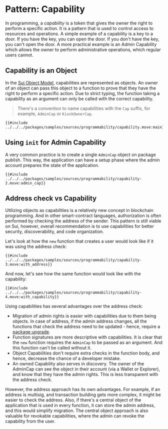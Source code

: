 # Pattern: Capability

In programming, a _capability_ is a token that gives the owner the right to perform a specific
action. It is a pattern that is used to control access to resources and operations. A simple example
of a capability is a key to a door. If you have the key, you can open the door. If you don't have
the key, you can't open the door. A more practical example is an Admin Capability which allows the
owner to perform administrative operations, which regular users cannot.

## Capability is an Object

In the [Sui Object Model](./../object/), capabilities are represented as objects.
An owner of an object can pass this object to a function to prove that they have the right to
perform a specific action. Due to strict typing, the function taking a capability as an argument can
only be called with the correct capability.

> There's a convention to name capabilities with the `Cap` suffix, for example, `AdminCap` or
> `KioskOwnerCap`.

```move
{{#include ../../../packages/samples/sources/programmability/capability.move:main}}
```

## Using `init` for Admin Capability

A very common practice is to create a single `AdminCap` object on package publish. This way, the
application can have a setup phase where the admin account prepares the state of the application.

```move
{{#include ../../../packages/samples/sources/programmability/capability-2.move:admin_cap}}
```

## Address check vs Capability

Utilizing objects as capabilities is a relatively new concept in blockchain programming. And in
other smart-contract languages, authorization is often performed by checking the address of the
sender. This pattern is still viable on Sui, however, overall recommendation is to use capabilities
for better security, discoverability, and code organization.

Let's look at how the `new` function that creates a user would look like if it was using the address
check:

```move
{{#include ../../../packages/samples/sources/programmability/capability-3.move:with_address}}
```

And now, let's see how the same function would look like with the capability:

```move
{{#include ../../../packages/samples/sources/programmability/capability-4.move:with_capability}}
```

Using capabilities has several advantages over the address check:

- Migration of admin rights is easier with capabilities due to them being objects. In case of
  address, if the admin address changes, all the functions that check the address need to be
  updated - hence, require a [package upgrade](./package-upgrades.md).
- Function signatures are more descriptive with capabilities. It is clear that the `new` function
  requires the `AdminCap` to be passed as an argument. And this function can't be called without it.
- Object Capabilities don't require extra checks in the function body, and hence, decrease the
  chance of a developer mistake.
- An owned Capability also serves in discovery. The owner of the AdminCap can see the object in
  their account (via a Wallet or Explorer), and know that they have the admin rights. This is less
  transparent with the address check.

However, the address approach has its own advantages. For example, if an address is multisig, and
transaction building gets more complex, it might be easier to check the address. Also, if there's a
central object of the application that is used in every function, it can store the admin address,
and this would simplify migration. The central object approach is also valuable for revokable
capabilities, where the admin can revoke the capability from the user.

